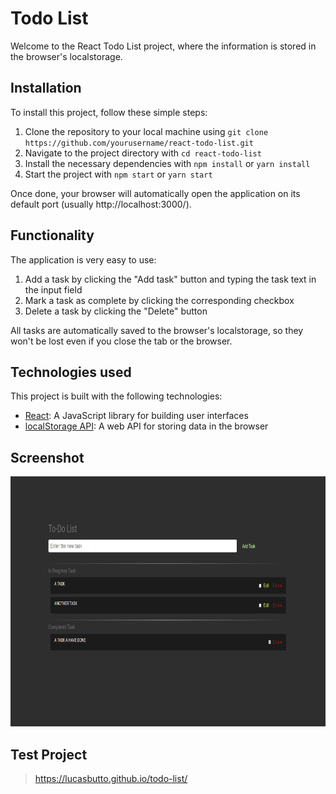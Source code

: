 # Todo List

Welcome to the React Todo List project, where the information is stored in the browser's localstorage.

## Installation

To install this project, follow these simple steps:

1. Clone the repository to your local machine using `git clone https://github.com/yourusername/react-todo-list.git`
2. Navigate to the project directory with `cd react-todo-list`
3. Install the necessary dependencies with `npm install` or `yarn install`
4. Start the project with `npm start` or `yarn start`

Once done, your browser will automatically open the application on its default port (usually http://localhost:3000/).

## Functionality

The application is very easy to use:

1. Add a task by clicking the "Add task" button and typing the task text in the input field
2. Mark a task as complete by clicking the corresponding checkbox
3. Delete a task by clicking the "Delete" button

All tasks are automatically saved to the browser's localstorage, so they won't be lost even if you close the tab or the browser.

## Technologies used

This project is built with the following technologies:

- [React](https://reactjs.org/): A JavaScript library for building user interfaces
- [localStorage API](https://developer.mozilla.org/en-US/docs/Web/API/Window/localStorage): A web API for storing data in the browser

## Screenshot

<p align="center">
  <img src="./img/proj.jpg" width="600" height="400">
</p>

## Test Project

> https://lucasbutto.github.io/todo-list/
